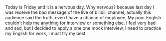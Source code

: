 Today is Friday and it is a nervous day, Why nervous? because last day I was receive the bad message of the live of bilibili channel, actually this audience said the truth, even I have a chance of employee, My poor English couldn't help me anything for interview or something else. I feel very bad and sad, but I decided to apply a one one mock interview, I need to practice my English for work, I must try my best
